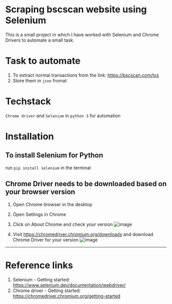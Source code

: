 # Scraping bscscan website using Selenium

This is a small project in which I have worked with Selenium and Chrome Drivers to automate a small task.

# Task to automate
1. To extract normal transactions from the link: https://bscscan.com/txs
2. Store them in `json` fromat

# Techstack
`Chrome driver` and `Selenium` in `python 3` for automation

# Installation
## To install Selenium for Python 
   run `pip install selenium` in the terminal
## Chrome Driver needs to be downloaded based on your browser version
1. Open Chrome browser in the desktop
2. Open Settings in Chrome
3. Click on About Chrome and check your version
![image](https://user-images.githubusercontent.com/82302888/195640858-c8c3e58a-6d1f-45de-ae09-7632d2ccb753.png)

4. Visit https://chromedriver.chromium.org/downloads and download Chrome Driver for your version
![image](https://user-images.githubusercontent.com/82302888/195641312-0b5e0010-0dac-4bd1-8caa-c27ffdc461ee.png)

---
# Reference links
1. Selenium - Getting started: https://www.selenium.dev/documentation/webdriver/
2. Chrome driver - Getting started: https://chromedriver.chromium.org/getting-started
